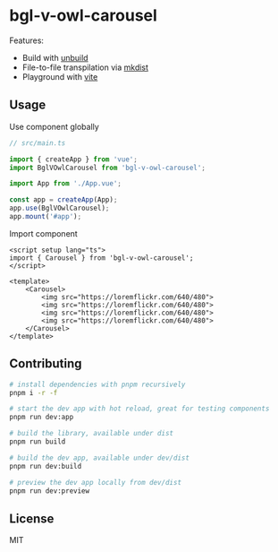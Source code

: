 # bgl-v-owl-carousel

Features:

- Build with [unbuild](https://github.com/unjs/unbuild)
- File-to-file transpilation via [mkdist](https://github.com/unjs/mkdist)
- Playground with [vite](https://vitejs.dev/)

## Usage

Use component globally

```ts
// src/main.ts

import { createApp } from 'vue';
import BglVOwlCarousel from 'bgl-v-owl-carousel';

import App from './App.vue';

const app = createApp(App);
app.use(BglVOwlCarousel);
app.mount('#app');
```

Import component

```vue
<script setup lang="ts">
import { Carousel } from 'bgl-v-owl-carousel';
</script>

<template>
	<Carousel>
		<img src="https://loremflickr.com/640/480">
		<img src="https://loremflickr.com/640/480">
		<img src="https://loremflickr.com/640/480">
		<img src="https://loremflickr.com/640/480">
	</Carousel>
</template>
```

## Contributing

```bash
# install dependencies with pnpm recursively
pnpm i -r -f

# start the dev app with hot reload, great for testing components
pnpm run dev:app

# build the library, available under dist
pnpm run build

# build the dev app, available under dev/dist
pnpm run dev:build

# preview the dev app locally from dev/dist
pnpm run dev:preview
```

## License

MIT

